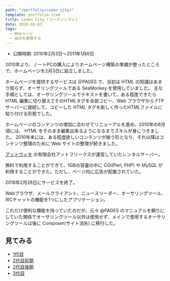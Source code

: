 ```yaml
---
path: "/portfolio/coden_city/"
template: portfolio-item
title: Coden City (コーデンシティ)
date: 2010-02-03
tags:
  - Webページ
  - 自分を表現する
---
```


- 公開時期: 2010年2月3日～2011年1月6日

2010年より、ノートPCの購入によりホームページ構築の準備が整ったところで、ホームページを2月3日に設立しました。

ホームページを提供するサービスは ＠PAGES で、当初は HTML の知識はあまり知らず、オーサリングツールである SeaMonkey を使用していました。
主な手順としては、オーサリングツールでテキストを書いて、ある程度できたら HTML 編集に切り替えてそのHTMLタグを全部コピー、Web ブラウザから FTP サーバーに接続して、コピーした HTML タグを新しく作ったHTMLファイルに貼り付ける形態でした。

ホームページのコンテンツの増加に合わせてリニューアルを進め、2010年の8月頃には、 HTML をそのまま編集出来るようになるまでスキルが身につきました。
2010年末には、ある程度欲しいコンテンツが揃う形となり、それ以降はコンテンツ整理のために Web サイトの整理が続きました。

<about-note title="@PAGES とは">

[アットウィキ](https://atwiki.jp/) の有限会社アットフリークスが運営していたレンタルサーバー。

無料で利用することができて、1GBの容量の中に CGI(Perl, PHP) や MySQL が利用することができた。ただし、ページ内に広告が配置されていた。

2018年2月28日にサービスを終了。

</about-note>

<about-note title="SeaMonkey とは" link="http://www.seamonkey-project.org/" linkname="SeaMonkey Project">

Webブラウザ、メールクライアント、ニュースリーダー、オーサリングツール、IRCチャットの機能を1つにしたアプリケーション。

これだけ便利な機能を持っていたのだが、元々 @PAGES のマニュアルを頼りにしていた関係でオーサリングツール以外は使用せず、メインで使用するオーサリングツールは後に Composer(サイト消失) に移行した。

</about-note>

## 見てみる
- [1代目](https://contents.aokashi.net/restore/coden_1)
- [2代目前期](https://contents.aokashi.net/restore/coden_2-1)
- [2代目後期](https://contents.aokashi.net/restore/coden_2-2)
- [3代目](https://contents.aokashi.net/restore/coden_3)
